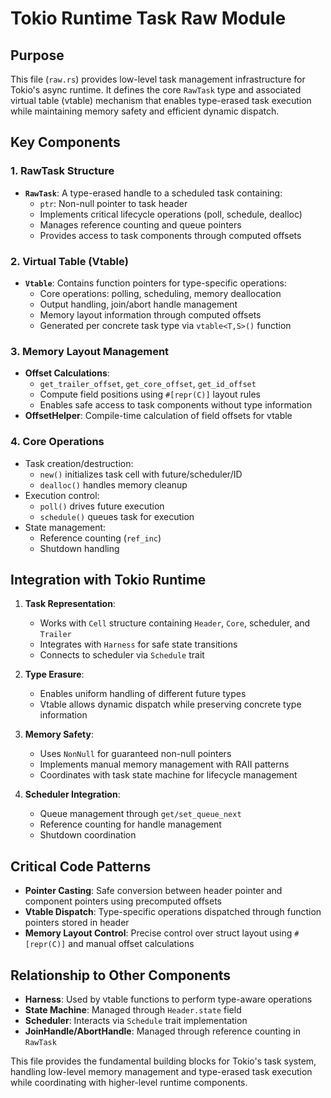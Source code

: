 # Tokio Runtime Task Raw Module

## Purpose
This file (`raw.rs`) provides low-level task management infrastructure for Tokio's async runtime. It defines the core `RawTask` type and associated virtual table (vtable) mechanism that enables type-erased task execution while maintaining memory safety and efficient dynamic dispatch.

## Key Components

### 1. RawTask Structure
- **`RawTask`**: A type-erased handle to a scheduled task containing:
  - `ptr`: Non-null pointer to task header
  - Implements critical lifecycle operations (poll, schedule, dealloc)
  - Manages reference counting and queue pointers
  - Provides access to task components through computed offsets

### 2. Virtual Table (Vtable)
- **`Vtable`**: Contains function pointers for type-specific operations:
  - Core operations: polling, scheduling, memory deallocation
  - Output handling, join/abort handle management
  - Memory layout information through computed offsets
  - Generated per concrete task type via `vtable<T,S>()` function

### 3. Memory Layout Management
- **Offset Calculations**:
  - `get_trailer_offset`, `get_core_offset`, `get_id_offset`
  - Compute field positions using `#[repr(C)]` layout rules
  - Enables safe access to task components without type information
- **OffsetHelper**: Compile-time calculation of field offsets for vtable

### 4. Core Operations
- Task creation/destruction:
  - `new()` initializes task cell with future/scheduler/ID
  - `dealloc()` handles memory cleanup
- Execution control:
  - `poll()` drives future execution
  - `schedule()` queues task for execution
- State management:
  - Reference counting (`ref_inc`)
  - Shutdown handling

## Integration with Tokio Runtime

1. **Task Representation**:
   - Works with `Cell` structure containing `Header`, `Core`, scheduler, and `Trailer`
   - Integrates with `Harness` for safe state transitions
   - Connects to scheduler via `Schedule` trait

2. **Type Erasure**:
   - Enables uniform handling of different future types
   - Vtable allows dynamic dispatch while preserving concrete type information

3. **Memory Safety**:
   - Uses `NonNull` for guaranteed non-null pointers
   - Implements manual memory management with RAII patterns
   - Coordinates with task state machine for lifecycle management

4. **Scheduler Integration**:
   - Queue management through `get/set_queue_next`
   - Reference counting for handle management
   - Shutdown coordination

## Critical Code Patterns

- **Pointer Casting**: Safe conversion between header pointer and component pointers using precomputed offsets
- **Vtable Dispatch**: Type-specific operations dispatched through function pointers stored in header
- **Memory Layout Control**: Precise control over struct layout using `#[repr(C)]` and manual offset calculations

## Relationship to Other Components

- **Harness**: Used by vtable functions to perform type-aware operations
- **State Machine**: Managed through `Header.state` field
- **Scheduler**: Interacts via `Schedule` trait implementation
- **JoinHandle/AbortHandle**: Managed through reference counting in `RawTask`

This file provides the fundamental building blocks for Tokio's task system, handling low-level memory management and type-erased task execution while coordinating with higher-level runtime components.
